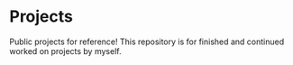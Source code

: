 # Projects
Public projects for reference!
This repository is for finished and continued worked on projects by myself.
